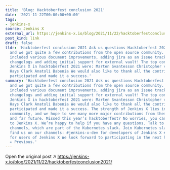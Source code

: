 ```yaml
---
title: 'Blog: Hacktoberfest conclusion 2021'
date: '2021-11-22T00:00:00+00:00'
tags:
- jenkins-x
source: Jenkins X
external_url: https://jenkins-x.io/blog/2021/11/22/hacktoberfestconclusion2021/
post_kind: link
draft: false
tldr: 'Hacktoberfest conclusion 2021 Ask us questions Hacktoberfest 2021 is over,
  and we got quite a few contributions from the open source community. Contributions
  included various document improvements, adding jira as an issue tracker for generating
  changelogs and adding initial support for external vault! The top contributors to
  Jenkins X in hacktoberfest 2021 were: Marten Svantesson Christopher vig James Rawlings
  Hays Clark Anatoli Babenia We would also like to thank all the contributors who
  participated and made it a success.'
summary: 'Hacktoberfest conclusion 2021 Ask us questions Hacktoberfest 2021 is over,
  and we got quite a few contributions from the open source community. Contributions
  included various document improvements, adding jira as an issue tracker for generating
  changelogs and adding initial support for external vault! The top contributors to
  Jenkins X in hacktoberfest 2021 were: Marten Svantesson Christopher vig James Rawlings
  Hays Clark Anatoli Babenia We would also like to thank all the contributors who
  participated and made it a success. The strength of Jenkins X lies in it’s vast
  community, and we hope to see many more major contributions from them in the near
  and far future. Missed this year’s hacktoberfest? No worries, you can always contribute
  to Jenkins X. We’re happy to help if you have any questions. Talk to us on our slack
  channels, which are part of the Kubernetes slack. Join Kubernetes slack here and
  find us on our channels: #jenkins-x-dev for developers of Jenkins X #jenkins-x-user
  for users of Jenkins X We look forward to participating in the next hacktoberfest!
  ← Previous.'
---
```

Open the original post ↗ https://jenkins-x.io/blog/2021/11/22/hacktoberfestconclusion2021/
